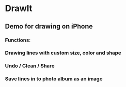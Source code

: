 # DrawIt

## Demo for drawing on iPhone

### Functions:
### Drawing lines with custom size, color and shape
### Undo / Clean / Share
### Save lines in to photo album as an image
###

